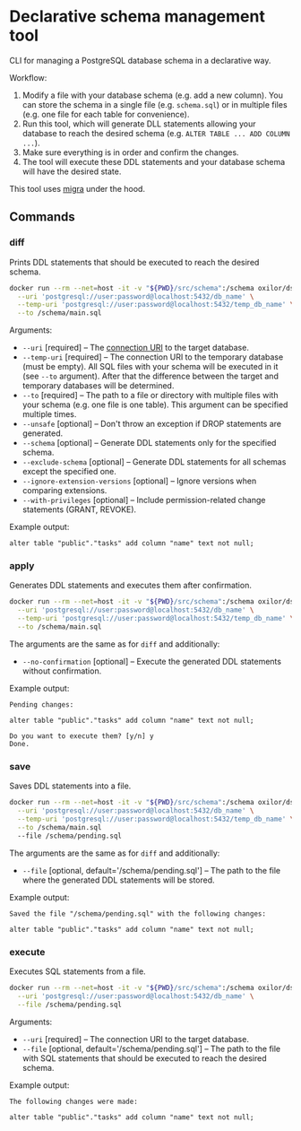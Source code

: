 # Declarative schema management tool

CLI for managing a PostgreSQL database schema in a declarative way.

Workflow:
1. Modify a file with your database schema (e.g. add a new column). You can store the schema in a single file (e.g. `schema.sql`) or in multiple files (e.g. one file for each table for convenience).
1. Run this tool, which will generate DLL statements allowing your database to reach the desired schema (e.g. `ALTER TABLE ... ADD COLUMN ...`).
1. Make sure everything is in order and confirm the changes.
1. The tool will execute these DDL statements and your database schema will have the desired state.

This tool uses [migra](https://github.com/djrobstep/migra) under the hood.

## Commands

### diff

Prints DDL statements that should be executed to reach the desired schema.

```sh
docker run --rm --net=host -it -v "${PWD}/src/schema":/schema oxilor/dsm diff \
  --uri 'postgresql://user:password@localhost:5432/db_name' \
  --temp-uri 'postgresql://user:password@localhost:5432/temp_db_name' \
  --to /schema/main.sql
```

Arguments:
- `--uri` [required] – The [connection URI](https://www.postgresql.org/docs/current/libpq-connect.html#id-1.7.3.8.3.6) to the target database.
- `--temp-uri` [required] – The connection URI to the temporary database (must be empty). All SQL files with your schema will be executed in it (see `--to` argument). After that the difference between the target and temporary databases will be determined.
- `--to` [required] – The path to a file or directory with multiple files with your schema (e.g. one file is one table). This argument can be specified multiple times.
- `--unsafe` [optional] – Don't throw an exception if DROP statements are generated.
- `--schema` [optional] – Generate DDL statements only for the specified schema.
- `--exclude-schema` [optional] – Generate DDL statements for all schemas except the specified one.
- `--ignore-extension-versions` [optional] – Ignore versions when comparing extensions.
- `--with-privileges` [optional] – Include permission-related change statements (GRANT, REVOKE).

Example output:
```
alter table "public"."tasks" add column "name" text not null;
```

### apply

Generates DDL statements and executes them after confirmation.

```sh
docker run --rm --net=host -it -v "${PWD}/src/schema":/schema oxilor/dsm apply \
  --uri 'postgresql://user:password@localhost:5432/db_name' \
  --temp-uri 'postgresql://user:password@localhost:5432/temp_db_name' \
  --to /schema/main.sql
```

The arguments are the same as for `diff` and additionally:
- `--no-confirmation` [optional] – Execute the generated DDL statements without confirmation.

Example output:
```
Pending changes:

alter table "public"."tasks" add column "name" text not null;

Do you want to execute them? [y/n] y
Done.
```

### save

Saves DDL statements into a file.

```sh
docker run --rm --net=host -it -v "${PWD}/src/schema":/schema oxilor/dsm save \
  --uri 'postgresql://user:password@localhost:5432/db_name' \
  --temp-uri 'postgresql://user:password@localhost:5432/temp_db_name' \
  --to /schema/main.sql
  --file /schema/pending.sql
```

The arguments are the same as for `diff` and additionally:
- `--file` [optional, default='/schema/pending.sql'] – The path to the file where the generated DDL statements will be stored.

Example output:
```
Saved the file "/schema/pending.sql" with the following changes:

alter table "public"."tasks" add column "name" text not null;
```

### execute

Executes SQL statements from a file.

```sh
docker run --rm --net=host -it -v "${PWD}/src/schema":/schema oxilor/dsm execute \
  --uri 'postgresql://user:password@localhost:5432/db_name' \
  --file /schema/pending.sql
```

Arguments:
- `--uri` [required] – The connection URI to the target database.
- `--file` [optional, default='/schema/pending.sql'] – The path to the file with SQL statements that should be executed to reach the desired schema.

Example output:
```
The following changes were made:

alter table "public"."tasks" add column "name" text not null;
```
